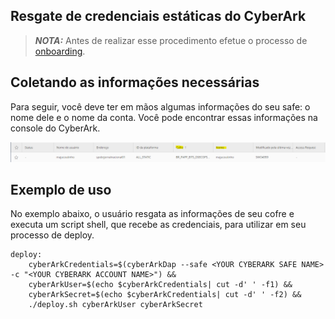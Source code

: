 ## Resgate de credenciais estáticas do CyberArk

> **_NOTA:_**  Antes de realizar esse procedimento efetue o processo de [onboarding](cyberark_onboarding.md).

## Coletando as informações necessárias

Para seguir, você deve ter em mãos algumas informações do seu safe: o nome dele e o nome da conta. Você pode encontrar essas informações na console do CyberArk.

![CyberArk Static Retrieve 1](imgs/cyberark_retrieve_static1.png)

## Exemplo de uso

No exemplo abaixo, o usuário resgata as informações de seu cofre e executa um script shell, que recebe as credenciais, para utilizar em seu processo de deploy.

```console
deploy:
    cyberArkCredentials=$(cyberArkDap --safe <YOUR CYBERARK SAFE NAME> -c "<YOUR CYBERARK ACCOUNT NAME>") &&
    cyberArkUser=$(echo $cyberArkCredentials| cut -d' ' -f1) &&
    cyberArkSecret=$(echo $cyberArkCredentials| cut -d' ' -f2) &&
    ./deploy.sh cyberArkUser cyberArkSecret
```
